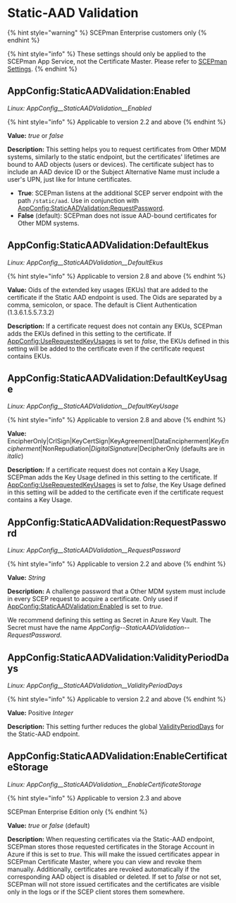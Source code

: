 # Static-AAD Validation

{% hint style="warning" %}
SCEPman Enterprise customers only
{% endhint %}

{% hint style="info" %}
These settings should only be applied to the SCEPman App Service, not the Certificate Master. Please refer to [SCEPman Settings](../).
{% endhint %}

## AppConfig:StaticAADValidation:Enabled

_Linux: AppConfig\_\_StaticAADValidation\_\_Enabled_

{% hint style="info" %}
Applicable to version 2.2 and above
{% endhint %}

**Value:** _true_ or _false_

**Description:** This setting helps you to request certificates from Other MDM systems, similarly to the static endpoint, but the certificates' lifetimes are bound to AAD objects (users or devices). The certificate subject has to include an AAD device ID or the Subject Alternative Name must include a user's UPN, just like for Intune certificates.

* **True**: SCEPman listens at the additional SCEP server endpoint with the path `/static/aad`. Use in conjunction with [AppConfig:StaticAADValidation:RequestPassword](staticaad-validation.md#appconfig-staticaadvalidation-requestpassword).&#x20;
* **False** (default): SCEPman does not issue AAD-bound certificates for Other MDM systems.

## AppConfig:StaticAADValidation:DefaultEkus

_Linux: AppConfig\_\_StaticAADValidation\_\_DefaultEkus_

{% hint style="info" %}
Applicable to version 2.8 and above
{% endhint %}

**Value:** Oids of the extended key usages (EKUs) that are added to the certificate if the Static AAD endpoint is used. The Oids are separated by a comma, semicolon, or space. The default is Client Authentication (1.3.6.1.5.5.7.3.2)

**Description:** If a certificate request does not contain any EKUs, SCEPman adds the EKUs defined in this setting to the certificate. If [AppConfig:UseRequestedKeyUsages](../certificates.md#appconfig-userequestedkeyusages) is set to _false_, the EKUs defined in this setting will be added to the certificate even if the certificate request contains EKUs.

## AppConfig:StaticAADValidation:DefaultKeyUsage

_Linux: AppConfig\_\_StaticAADValidation\_\_DefaultKeyUsage_

{% hint style="info" %}
Applicable to version 2.8 and above
{% endhint %}

**Value:** EncipherOnly|CrlSign|KeyCertSign|KeyAgreement|DataEncipherment|_KeyEncipherment_|NonRepudiation|_DigitalSignature_|DecipherOnly (defaults are in _italic_)

**Description:** If a certificate request does not contain a Key Usage, SCEPman adds the Key Usage defined in this setting to the certificate. If [AppConfig:UseRequestedKeyUsages](../certificates.md#appconfig-userequestedkeyusages) is set to _false_, the Key Usage defined in this setting will be added to the certificate even if the certificate request contains a Key Usage.

## AppConfig:StaticAADValidation:RequestPassword

_Linux: AppConfig\_\_StaticAADValidation\_\_RequestPassword_

{% hint style="info" %}
Applicable to version 2.2 and above
{% endhint %}

**Value:** _String_

**Description:** A challenge password that a Other MDM system must include in every SCEP request to acquire a certificate. Only used if [AppConfig:StaticAADValidation:Enabled](staticaad-validation.md#appconfig-staticaadvalidation-enabled) is set to _true_.

We recommend defining this setting as Secret in Azure Key Vault. The Secret must have the name _AppConfig--StaticAADValidation--RequestPassword_.

## AppConfig:StaticAADValidation:ValidityPeriodDays

_Linux: AppConfig\_\_StaticAADValidation\_\_ValidityPeriodDays_

{% hint style="info" %}
Applicable to version 2.2 and above
{% endhint %}

**Value:** Positive _Integer_

**Description:** This setting further reduces the global [ValidityPeriodDays](../certificates.md#appconfig-validityperioddays) for the Static-AAD endpoint.

## AppConfig:StaticAADValidation:EnableCertificateStorage

_Linux: AppConfig\_\_StaticAADValidation\_\_EnableCertificateStorage_

{% hint style="info" %}
Applicable to version 2.3 and above

SCEPman Enterprise Edition only
{% endhint %}

**Value:** _true_ or _false_ (default)

**Description:** When requesting certificates via the Static-AAD endpoint, SCEPman stores those requested certificates in the Storage Account in Azure if this is set to _true_. This will make the issued certificates appear in SCEPman Certificate Master, where you can view and revoke them manually. Additionally, certificates are revoked automatically if the corresponding AAD object is disabled or deleted. If set to _false_ or not set, SCEPman will not store issued certificates and the certificates are visible only in the logs or if the SCEP client stores them somewhere.
